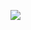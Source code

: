 ![](https://64.media.tumblr.com/1441e55aa1b7aee567419204dac3da33/30b323218e7e911f-b3/s1280x1920/645613d26e86899ea536719b67b6c4c4b67a5e39.jpg)
